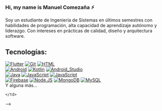 ### Hi, my name is Manuel Comezaña ⚡

<!--
**Manuel0606/Manuel0606** is a ✨ _special_ ✨ repository because its `README.md` (this file) appears on your GitHub profile.

Here are some ideas to get you started:

- 🔭 I’m currently working on ...
- 🌱 I’m currently learning ...
- 👯 I’m looking to collaborate on ...
- 🤔 I’m looking for help with ...
- 💬 Ask me about ...
- 📫 How to reach me: ...
- 😄 Pronouns: ...
- ⚡ Fun fact: ...
-->

Soy un estudiante de Ingeniería de Sistemas en últimos semestres 
con habilidades de programación, alta capacidad de aprendizaje
autónomo y liderazgo. Con intereses en prácticas de calidad,
diseño y arquitectura software.

## Tecnologías:
[![Flutter](https://img.shields.io/badge/flutter-blue?style=for-the-badge&logo=flutter&logoColor=white&labelColor=101010)]()
[![Git](https://img.shields.io/badge/git-red?style=for-the-badge&logo=git&logoColor=white&labelColor=101010)]()
[![HTML](https://img.shields.io/badge/html-yellow?style=for-the-badge&logo=html&logoColor=white&labelColor=101010)]()
</br>
[![Android](https://img.shields.io/badge/Android-3DDC84?style=for-the-badge&logo=android&logoColor=white&labelColor=101010)]()
[![Kotlin](https://img.shields.io/badge/python-0095D5?style=for-the-badge&logo=python&logoColor=white&labelColor=101010)]()
[![Android_Studio](https://img.shields.io/badge/Android_Studio-3DDC84?style=for-the-badge&logo=android-studio&logoColor=white&labelColor=101010)]()
</br>
[![Java](https://img.shields.io/badge/Java-007396?style=for-the-badge&logo=java&logoColor=white&labelColor=101010)]()
[![JavaScript](https://img.shields.io/badge/JavaScript-F7DF1E?style=for-the-badge&logo=javascript&logoColor=white&labelColor=101010)]()
[![JavaScript](https://img.shields.io/badge/vsc-0095D5?style=for-the-badge&logo=visualstudiocode&logoColor=white&labelColor=101010)]()
</br>
[![Firebase](https://img.shields.io/badge/Firebase-FFCA28?style=for-the-badge&logo=firebase&logoColor=white&labelColor=101010)]()
[![Node.JS](https://img.shields.io/badge/Node.JS-339933?style=for-the-badge&logo=node.js&logoColor=white&labelColor=101010)]()
[![MongoDB](https://img.shields.io/badge/MongoDB-47A248?style=for-the-badge&logo=mongodb&logoColor=white&labelColor=101010)]()
[![MySQL](https://img.shields.io/badge/MySQL-4479A1?style=for-the-badge&logo=mysql&logoColor=white&labelColor=101010)]()
</br>
Y alguna más...

<!-- ## Muestra de algunos proyectos:
  
  
<table style="width:100%">
  <tr>
    <td>
  		<img src="https://user-images.githubusercontent.com/64750064/197629997-947bcdb2-8104-46cc-b066-1d6d285d310d.png">
	  </td>
    <td>
      <img src="https://user-images.githubusercontent.com/64750064/197630004-b0996f73-e84a-4c4b-af5d-2358fef46b0c.png">
	  </td>
    <td>
      <img src="https://user-images.githubusercontent.com/64750064/197630006-7c696261-3f55-4315-87b9-d387891be6eb.png">
	  </td>
  </tr>
  <tr>
    <td>
      <img src="https://user-images.githubusercontent.com/64750064/197633846-c4da9484-7cf5-4030-b10f-31a5476a614d.png">
	  </td>
	<td>
<!--   		<img src=""> -->
	</td>
   <td>
<!--   		<img src=""> -->
	</td>
  </tr>
    <tr>
    <td>
<!--   		<img src=""> -->
	</td>
	<td>
<!--   		<img src=""> -->
	</td>
   <td>
<!--   		<img src=""> -->
	</td>
  </tr>
</table>
 -->
